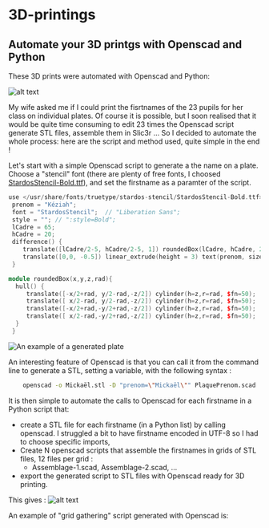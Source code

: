 3D-printings
============

Automate your 3D printgs with Openscad and Python
----------------------------------------------------------
These 3D prints were automated with Openscad and Python: 

![alt text](http://gilles.gonon.free.fr/wp-content/uploads/PlaquesPrenomsLow.jpg "Firstname plates automatically generated")

My wife asked me if I could print the fisrtnames of the 23 pupils for her class on individual plates. 
Of course it is possible, but I soon realised that it would be quite time consuming to edit 23 times the Openscad script
generate STL files, assemble them in Slic3r ... 
So I decided to automate the whole process: here are the script and method used, quite simple in the end !

Let's start with a simple Openscad script to generate a the name on a plate. Choose a "stencil" font (there are plenty of free fonts, I choosed [StardosStencil-Bold.ttf](http://www.fontspace.com/new-typography/stardos-stencil)),
and set the firstname as a paramter of the script. 
```cpp
use </usr/share/fonts/truetype/stardos-stencil/StardosStencil-Bold.ttf>;
 prenom = "Kéziah";
 font = "StardosStencil";  // "Liberation Sans";
 style = ""; // ":style=Bold";
 lCadre = 65;
 hCadre = 20;
 difference() {
    translate([lCadre/2-5, hCadre/2-5, 1]) roundedBox(lCadre, hCadre, 2, 3);
    translate([0,0, -0.5]) linear_extrude(height = 3) text(prenom, size = 11, font = str(font, style), $fn = 20);
 }

module roundedBox(x,y,z,rad){
  hull() {
     translate([-x/2+rad, y/2-rad,-z/2]) cylinder(h=z,r=rad, $fn=50);
     translate([ x/2-rad, y/2-rad,-z/2]) cylinder(h=z,r=rad, $fn=50);
     translate([-x/2+rad,-y/2+rad,-z/2]) cylinder(h=z,r=rad, $fn=50);
     translate([ x/2-rad,-y/2+rad,-z/2]) cylinder(h=z,r=rad, $fn=50); 
  }
 }

```
![An example of a generated plate](http://gilles.gonon.free.fr/wp-content/uploads/PlaquePrenomRender.png)

An interesting feature of Openscad is that you can call it from the command line to generate a STL, setting a variable, with the following syntax :
```bash
    openscad -o Mickaël.stl -D "prenom=\"Mickaël\"" PlaquePrenom.scad
```

It is then simple to automate the calls to Openscad for each firstname in a Python script that:
* create a STL file for each firstname (in a Python list) by calling openscad. I struggled a bit to have firstname encoded in UTF-8 so I had to choose specific imports,
* Create N openscad scripts that assemble the firstnames in grids of STL files, 12 files per grid :
  * Assemblage-1.scad, Assemblage-2.scad, ...
* export the generated script to STL files with Openscad ready for 3D printing.

This gives : 
![alt text](http://gilles.gonon.free.fr/wp-content/uploads/Assemblages-1et-2.png "Assembling STL files fr 3D printing")

An example of "grid gathering" script generated with Openscad is:
```cpp

```
